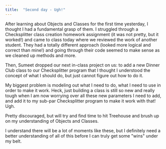 ```yaml
---
title:  "Second day - Ugh!"
---
```


After learning about Objects and Classes for the first time yesterday, I thought I had a fundamental grasp of them. I struggled through a Checksplitter class creation homework assignment (it was not pretty, but it worked!) and came to class today where we reviewed the work of another student. They had a totally different approach (looked more logical and correct than mine!) and going through their code seemed to make sense as we cleaned up methods and more.

Then, Sumeet dropped our next in-class project on us: to add a new Dinner Club class to our Checksplitter program that I thought I understood the concept of what I should do, but just cannot figure out how to do it. 

My biggest problem is modeling out what I need to do, what I need to use in order to make it work. Heck, just building a class is still so new and really tough when I am now worrying over all these new parameters I need to add, and add it to my sub-par Checksplitter program to make it work with that! Ugh.

Pretty discouraged, but will try and find time to hit Treehouse and brush up on my understanding of Objects and Classes.

I understand there will be a lot of moments like these, but I definitely need a better understanding of all of this before I can truly get some "wins" under my belt.

